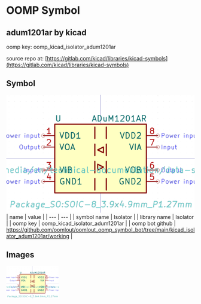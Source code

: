 # OOMP Symbol  
## adum1201ar  by kicad  
  
oomp key: oomp_kicad_isolator_adum1201ar  
  
source repo at: [https://gitlab.com/kicad/libraries/kicad-symbols](https://gitlab.com/kicad/libraries/kicad-symbols)  
## Symbol  
  
[![working.png](working_600.png)](working.png)  
| name | value | 
| --- | --- | 
| symbol name | Isolator | 
| library name | Isolator | 
| oomp key | oomp_kicad_isolator_adum1201ar | 
| oomp bot github | https://github.com/oomlout/oomlout_oomp_symbol_bot/tree/main/kicad_isolator_adum1201ar/working | 
## Images  
  
[![working.png](working_140.png)](working.png)  
